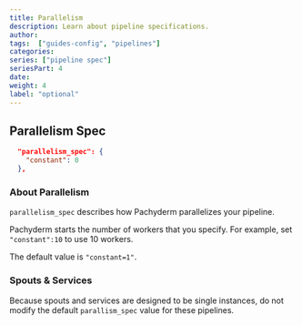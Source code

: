 ```yaml
---
title: Parallelism
description: Learn about pipeline specifications.
author:
tags:  ["guides-config", "pipelines"]
categories:
series: ["pipeline spec"]
seriesPart: 4
date:
weight: 4
label: "optional" 
---
```


## Parallelism Spec 

```json
  "parallelism_spec": {
    "constant": 0
  },
```

### About Parallelism

`parallelism_spec` describes how Pachyderm parallelizes your pipeline.

Pachyderm starts the number of workers that you specify. For example, set` "constant":10` to use 10 workers.

The default value is `"constant=1"`.

### Spouts & Services

Because spouts and services are designed to be single instances, do not modify the default `parallism_spec` value for these pipelines.